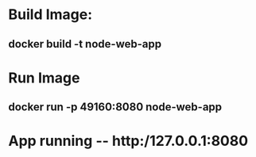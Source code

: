 
# Build Image:

## docker build -t node-web-app

# Run Image

## docker run -p 49160:8080 node-web-app

# App running -- http:/127.0.0.1:8080
